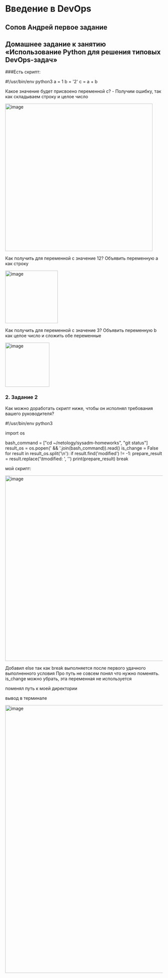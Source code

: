 # Введение в DevOps

##  Сопов Андрей первое задание 


## Домашнее задание к занятию «Использование Python для решения типовых DevOps-задач»


###Есть скрипт:

#!/usr/bin/env python3
a = 1
b = '2'
c = a + b

Какое значение будет присвоено переменной c? - Получим ошибку, так как складываем строку и целое число

<img width="471" alt="image" src="https://github.com/lechuk1981/Netology_devops/assets/5323690/97275ec8-3fcb-425c-8f29-c299936fbf18">

Как получить для переменной c значение 12? Объявить переменную а как строку 

<img width="168" alt="image" src="https://github.com/lechuk1981/Netology_devops/assets/5323690/0fc83380-bdf2-4c28-b588-5394f529d448">

Как получить для переменной c значение 3? Объявить переменную b как целое число и сложить обе переменные

<img width="141" alt="image" src="https://github.com/lechuk1981/Netology_devops/assets/5323690/df0abc4a-cdf9-4b0d-882f-3af1706028ec">




### 2. Задание 2

Как можно доработать скрипт ниже, чтобы он исполнял требования вашего руководителя?

#!/usr/bin/env python3

import os

bash_command = ["cd ~/netology/sysadm-homeworks", "git status"]
result_os = os.popen(' && '.join(bash_command)).read()
is_change = False
for result in result_os.split('\n'):
    if result.find('modified') != -1:
        prepare_result = result.replace('\tmodified:   ', '')
        print(prepare_result)
        break

мой скрипт:

<img width="592" alt="image" src="https://github.com/lechuk1981/Netology_devops/assets/5323690/9f89a281-d655-4c04-ad54-f61a0e6080d2">


Добавил else так как  break выполняется после первого удачного выполненного условия
Про путь не совсем понял что нужно поменять. is_change можно убрать, эта переменная не используется

поменял путь к моей директории 

вывод в терминале 

<img width="855" alt="image" src="https://github.com/lechuk1981/Netology_devops/assets/5323690/8a99f183-c8fd-4886-bf76-da705d76e75e">




